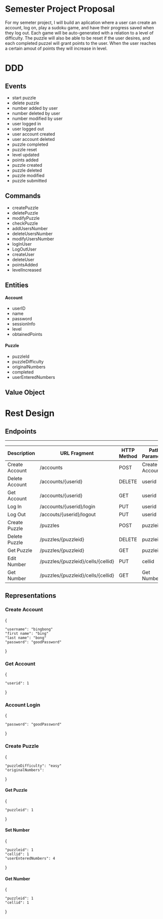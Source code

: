 # Semester Project Proposal

For my semeter project, I will build an aplication where a user can create an account, log on, play a sudoku game, and have their progress saved when they log out. Each game will be auto-generated with a relation to a level of difficulty. The puzzle will also be able to be reset if the user desires, and each completed puzzel will grant points to the user. When the user reaches a certain amout of points they will increase in level. 

# DDD
## Events
- start puzzle
- delete puzzle
- number added by user
- number deleted by user
- number modified by user
- user logged in 
- user logged out
- user account created
- user account deleted
- puzzle completed
- puzzle reset
- level updated
- points added
- puzzle created
- puzzle deleted
- puzzle modified
- puzzle submitted 

## Commands
- createPuzzle
- deletePuzzle
- modifyPuzzle
- checkPuzzle
- addUsersNumber
- deleteUsersNumber
- modifyUsersNumber
- logInUser
- LogOutUser
- createUser
- deleteUser
- pointsAdded
- levelIncreased

## Entities
#### Account
- userID
- name
- password
- sessionInfo
- level
- obtainedPoints

#### Puzzle
- puzzleId
- puzzleDifficulty
- originalNumbers
- completed
- userEnteredNumbers

## Value Object

# Rest Design
## Endpoints
--- 
| Description | URL Fragment | HTTP Method | Path Parameter | Representations |
| --- | --- | --- | --- | ---|
| Create Account | /accounts | POST | Create Account
| Delete Account | /accounts/{userid} | DELETE | userid
| Get Account | /accounts/{userid} | GET | userid
| Log In | /accounts/{userid}/login | PUT | userid | Account Login
| Log Out | /accouts/{userid}/logout | PUT | userid
| Create Puzzle | /puzzles | POST | puzzleid | Create Puzzle
| Delete Puzzle | /puzzles/{puzzleid} | DELETE | puzzleid
| Get Puzzle| /puzzles/{puzzleid} | GET | puzzleid | Get Puzzle
| Edit Number | /puzzles/{puzzleid}/cells/{cellid} | PUT | cellid | Set Number
| Get Number | /puzzles/{puzzleid}/cells/{cellid} | GET | Get Number

## Representations
### Create Account
{

    "username": "bingbong"
    "first name": "bing"
    "last name": "bong"
    "password": "goodPassword"

}

### Get Account
{

    "userid": 1
}

### Account Login
{
    
    "password": "goodPassword"

}

### Create Puzzle
{

    "puzzleDifficulty": "easy"
    "originalNumbers":
}

#### Get Puzzle
{

    "puzzleid": 1
}

#### Set Number
{

    "puzzleid": 1
    "cellid": 1
    "userEnteredNumbers": 4
}

#### Get Number
{

    "puzzleid": 1
    "cellid": 1
}
